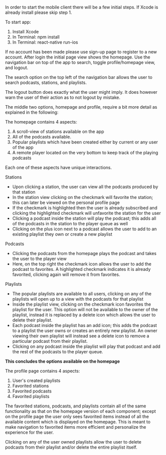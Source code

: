 In order to start the mobile client there will be a few initial steps.  If Xcode is already install please skip step 1.

To start app:

1. Install Xcode
2. In Terminal: npm install
3. In Terminal: react-native run-ios

If no account has been made please use sign-up page to register to a new account.  After login the initial page view shows the homepage.  Use the navigation bar on top of the app to search, toggle profile/homepage view, and logout.

The search option on the top left of the navigation bar allows the user to search podcasts, stations, and playlists.

The logout button does exactly what the user might imply.  It does however warn the user of their action as to not logout by mistake.

The middle two options, homepage and profile, require a bit more detail as explained in the following:

The homepage contains 4 aspects:

1. A scroll-view of stations available on the app
2. All of the podcasts available.
3. Popular playlists which have been created either by current or any user of the app
4. A remote player located on the very bottom to keep track of the playing podcasts

Each one of these aspects have unique interactions.  

Stations
  - Upon clicking a station, the user can view all the podcasts produced by that station
  - In the station view clicking on the checkmark will favorite the station; this can later be viewed on the personal profile page
  - If the checkmark is highlighted then the user is already subscribed and clicking the highlighted checkmark will unfavorite the station for the user
  - Clicking a podcast inside the station will play the podcast; this adds all of the podcasts in the station to the player queue as well
  - Clicking on the plus icon next to a podcast allows the user to add to an existing playlist they own or create a new playlist

Podcasts
  - Clicking the podcasts from the homepage plays the podcast and takes the user to the player view
  - Here, on the top right the checkmark icon allows the user to add the podcast to favorites.  A highlighted checkmark indicates it is already favorited, clicking again will remove it from favorites.

Playlists
  - The popular playlists are available to all users, clicking on any of the playlists will open up to a view with the podcasts for that playlist
  - Inside the playlist view, clicking on the checkmark icon favorites the playlist for the user.  This option will not be available to the owner of the playlist, instead it is replaced by a delete icon which allows the user to delete their playlist.
  - Each podcast inside the playlist has an add icon; this adds the podcast to a playlist the user owns or creates an entirely new playlist.  An owner viewing their own playlist will instead see a delete icon to remove a particular podcast from their playlist.
  - Clicking on any podcast inside the playlist will play that podcast and add the rest of the podcasts to the player queue.

**This concludes the options available on the homepage**

The profile page contains 4 aspects:
  1. User's created playlists
  2. Favorited stations
  3. Favorited podcasts
  4. Favorited playlists

The favorited stations, podcasts, and playlists contain all of the same functionality as that on the homepage version of each component; except on the profile page the user only sees favorited items instead of all the available content which is displayed on the homepage.  This is meant to make navigation to favorited items more efficient and personalize the experience for the user.  

Clicking on any of the user owned playlists allow the user to delete podcasts from their playlist and/or delete the entire playlist itself.
